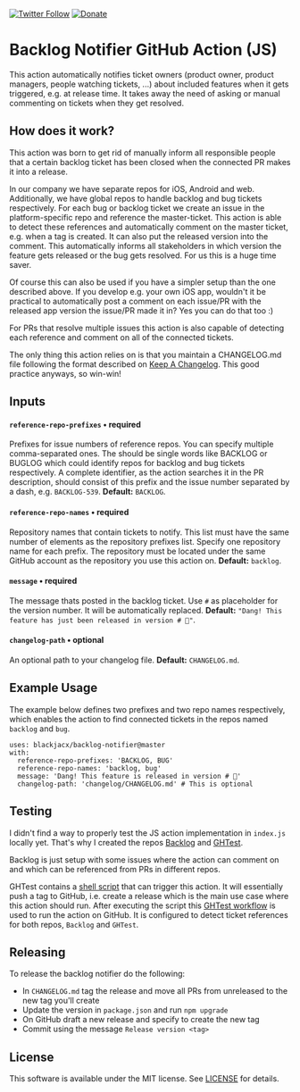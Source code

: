 [![Twitter Follow](https://img.shields.io/badge/follow-%40blackjacx-1DA1F2?logo=twitter&style=for-the-badge)](https://twitter.com/intent/follow?original_referer=https%3A%2F%2Fgithub.com%2Fblackjacx&screen_name=Blackjacxxx)
[![Donate](https://img.shields.io/badge/Donate-PayPal-blue.svg?color=1DA1F2&logo=paypal&style=for-the-badge)](https://www.paypal.me/STHEROLD)

# Backlog Notifier GitHub Action (JS)

This action automatically notifies ticket owners (product owner, product managers, people watching tickets, ...) about included features when it gets triggered, e.g. at release time. It takes away the need of asking or manual commenting on tickets when they get resolved.

## How does it work? 

This action was born to get rid of manually inform all responsible people that a certain backlog ticket has been closed when the connected PR makes it into a release.

In our company we have separate repos for iOS, Android and web. Additionally, we have global repos to handle backlog and bug tickets respectively. For each bug or backlog ticket we create an issue in the platform-specific repo and reference the master-ticket. This action is able to detect these references and automatically comment on the master ticket, e.g. when a tag is created. It can also put the released version into the comment. This automatically informs all stakeholders in which version the feature gets released or the bug gets resolved. For us this is a huge time saver. 

Of course this can also be used if you have a simpler setup than the one described above. If you develop e.g. your own iOS app, wouldn't it be practical to automatically post a comment on each issue/PR with the released app version the issue/PR made it in? Yes you can do that too :)

For PRs that resolve multiple issues this action is also capable of detecting each reference and comment on all of the connected tickets.

The only thing this action relies on is that you maintain a CHANGELOG.md file following the format described on [Keep A Changelog](https://keepachangelog.com/). This good practice anyways, so win-win!

## Inputs

#### `reference-repo-prefixes` • required

Prefixes for issue numbers of reference repos. You can specify multiple comma-separated ones. The should be single words like BACKLOG or BUGLOG which could identify repos for backlog and bug tickets respectively. A complete identifier, as the action searches it in the PR description, should consist of this prefix and the issue number separated by a dash, e.g. `BACKLOG-539`. **Default:** `BACKLOG`.

#### `reference-repo-names` • required

Repository names that contain tickets to notify. This list must have the same number of elements as the repository prefixes list. Specify one repository name for each prefix. The repository must be located under the same GitHub account as the repository you use this action on. **Default:** `backlog`.

#### `message` • required

The message thats posted in the backlog ticket. Use `#` as placeholder for the version number. It will be automatically replaced. **Default:** `"Dang! This feature has just been released in version # 🎉"`.

#### `changelog-path` • optional

An optional path to your changelog file. **Default:** `CHANGELOG.md`.

## Example Usage

The example below defines two prefixes and two repo names respectively, which enables the action to find connected tickets in the repos named `backlog` and `bug`. 

```
uses: blackjacx/backlog-notifier@master
with:
  reference-repo-prefixes: 'BACKLOG, BUG'
  reference-repo-names: 'backlog, bug'
  message: 'Dang! This feature is released in version # 🎉'
  changelog-path: 'changelog/CHANGELOG.md' # This is optional
```

## Testing

I didn't find a way to properly test the JS action implementation in `index.js` locally yet. That's why I created the repos [Backlog](https://github.com/Blackjacx/backlog) and [GHTest](https://github.com/Blackjacx/ghtest). 

Backlog is just setup with some issues where the action can comment on and which can be referenced from PRs in different repos.

GHTest contains a [shell script](https://github.com/Blackjacx/ghtest/blob/develop/trigger-backlog-notifier.sh) that can trigger this action. It will essentially push a tag to GitHub, i.e. create a release which is the main use case where this action should run. After executing the script this [GHTest workflow](https://github.com/Blackjacx/ghtest/blob/develop/.github/workflows/backlog-notifier.yml) is used to run the action on GitHub. It is configured to detect ticket references for both repos, `Backlog` and `GHTest`.

## Releasing

To release the backlog notifier do the following:
- In `CHANGELOG.md` tag the release and move all PRs from unreleased to the new tag you'll create
- Update the version in `package.json` and run `npm upgrade`
- On GitHub draft a new release and specify to create the new tag
- Commit using the message `Release version <tag>`

## License

This software is available under the MIT license. See [LICENSE](LICENSE) for details.
